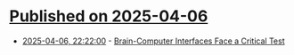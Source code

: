 # [Published on 2025-04-06](index.md)

* [2025-04-06, 22:22:00](https://soylentnews.org/article.pl?sid=25/04/05/1917232&from=rss) - [Brain-Computer Interfaces Face a Critical Test](https://soylentnews.org/article.pl?sid=25/04/05/1917232&from=rss)
